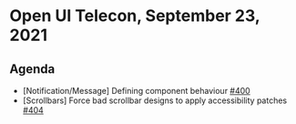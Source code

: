 # Open UI Telecon, September 23, 2021

## Agenda
- [Notification/Message] Defining component behaviour [#400](https://github.com/openui/open-ui/issues/400)
- [Scrollbars] Force bad scrollbar designs to apply accessibility patches [#404](https://github.com/openui/open-ui/issues/404)

